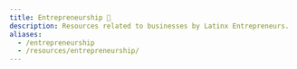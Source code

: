```yaml
---
title: Entrepreneurship 💼
description: Resources related to businesses by Latinx Entrepreneurs.
aliases:
  - /entrepreneurship
  - /resources/entrepreneurship/
---
```


